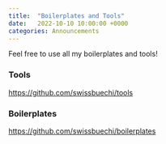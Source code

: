 ```yaml
---
title:  "Boilerplates and Tools"
date:   2022-10-10 10:00:00 +0000
categories: Announcements
---
```


Feel free to use all my boilerplates and tools!

### Tools

<https://github.com/swissbuechi/tools>

### Boilerplates

<https://github.com/swissbuechi/boilerplates>